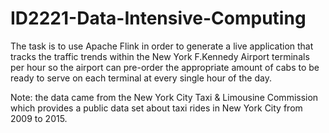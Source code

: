 # ID2221-Data-Intensive-Computing

The task is to use Apache Flink in order to generate a live application that tracks the traffic trends within the New York F.Kennedy Airport terminals per hour so the airport can pre-order the appropriate amount of cabs to be ready to serve on each terminal at every single hour of the day. 

Note: the data came from the New York City Taxi & Limousine Commission which provides a public data set about taxi rides in New York City from 2009 to 2015. 
